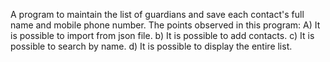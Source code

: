 A program to maintain the list of guardians and save each contact's full name and mobile phone number.
The points observed in this program:
A) It is possible to import from json file.
b) It is possible to add contacts.
c) It is possible to search by name.
d) It is possible to display the entire list.

